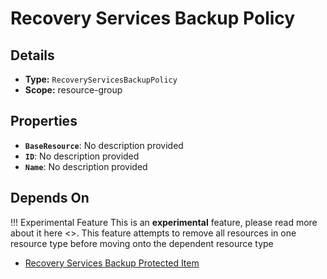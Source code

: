 # Recovery Services Backup Policy

## Details

- **Type:** `RecoveryServicesBackupPolicy`
- **Scope:** resource-group

## Properties

- **`BaseResource`**: No description provided
- **`ID`**: No description provided
- **`Name`**: No description provided
## Depends On

!!! Experimental Feature
    This is an **experimental** feature, please read more about it here <>. This feature attempts to remove all resources in one resource type before moving onto the dependent resource type

- [Recovery Services Backup Protected Item](recovery-services-backup-protected-item.md)
